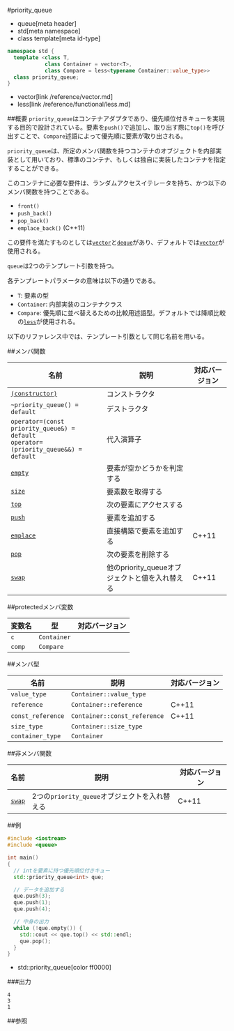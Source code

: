 #priority_queue
* queue[meta header]
* std[meta namespace]
* class template[meta id-type]

```cpp
namespace std {
  template <class T,
            class Container = vector<T>,
            class Compare = less<typename Container::value_type>>
  class priority_queue;
}
```
* vector[link /reference/vector.md]
* less[link /reference/functional/less.md]

##概要
`priority_queue`はコンテナアダプタであり、優先順位付きキューを実現する目的で設計されている。要素を`push()`で追加し、取り出す際に`top()`を呼び出すことで、`Compare`述語によって優先順に要素が取り出される。

`priority_queue`は、所定のメンバ関数を持つコンテナのオブジェクトを内部実装として用いており、標準のコンテナ、もしくは独自に実装したコンテナを指定することができる。

このコンテナに必要な要件は、ランダムアクセスイテレータを持ち、かつ以下のメンバ関数を持つことである。

- `front()`
- `push_back()`
- `pop_back()`
- `emplace_back()` (C++11)

この要件を満たすものとしては[`vector`](/reference/vector.md)と[`deque`](/reference/deque.md)があり、デフォルトでは[`vector`](/reference/vector.md)が使用される。

`queue`は2つのテンプレート引数を持つ。

各テンプレートパラメータの意味は以下の通りである。

- `T`: 要素の型
- `Container`: 内部実装のコンテナクラス
- `Compare`: 優先順に並べ替えるための比較用述語型。デフォルトでは降順比較の[`less`](/reference/functional/less.md)が使用される。

以下のリファレンス中では、テンプレート引数として同じ名前を用いる。


##メンバ関数

| 名前 | 説明 | 対応バージョン |
|------------------------------------------|------------------------------------------------|-------|
| [`(constructor)`](priority_queue/op_constructor.md) | コンストラクタ | |
| `~priority_queue() = default`            | デストラクタ | |
| `operator=(const priority_queue&) = default`<br/> `operator=(priority_queue&&) = default` | 代入演算子 | |
| [`empty`](priority_queue/empty.md)     | 要素が空かどうかを判定する | |
| [`size`](priority_queue/size.md)       | 要素数を取得する | |
| [`top`](priority_queue/top.md)         | 次の要素にアクセスする | |
| [`push`](priority_queue/push.md)       | 要素を追加する | |
| [`emplace`](priority_queue/emplace.md) | 直接構築で要素を追加する | C++11 |
| [`pop`](priority_queue/pop.md)         | 次の要素を削除する | |
| [`swap`](priority_queue/swap.md)       | 他のpriority_queueオブジェクトと値を入れ替える | C++11 |


##protectedメンバ変数

| 変数名 | 型 | 対応バージョン |
|--------|-------------|-------|
| `c`    | `Container` | |
| `comp` | `Compare`   | |


##メンバ型

| 名前 | 説明 | 対応バージョン |
|-------------------|------------------------------|-------|
| `value_type`      | `Container::value_type`      | |
| `reference`       | `Container::reference`       | C++11 |
| `const_reference` | `Container::const_reference` | C++11 |
| `size_type`       | `Container::size_type`       | |
| `container_type`  | `Container`                  | |


##非メンバ関数

| 名前 | 説明 | 対応バージョン |
|-----------------------------------------|-----------------------------------------------|-------|
| [`swap`](priority_queue/swap_free.md) | 2つの`priority_queue`オブジェクトを入れ替える | C++11 |


##例
```cpp
#include <iostream>
#include <queue>

int main()
{
  // intを要素に持つ優先順位付きキュー
  std::priority_queue<int> que;

  // データを追加する
  que.push(3);
  que.push(1);
  que.push(4);

  // 中身の出力
  while (!que.empty()) {
    std::cout << que.top() << std::endl;
    que.pop();
  }
}
```
* std::priority_queue[color ff0000]

###出力
```
4
3
1
```

##参照

